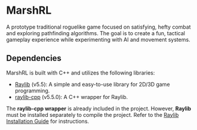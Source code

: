 # MarshRL
A prototype traditional roguelike game focused on satisfying, hefty combat and exploring pathfinding algorithms. The goal is to create a fun, tactical gameplay experience while experimenting with AI and movement systems.

## Dependencies
MarshRL is built with C++ and utilizes the following libraries:
- [Raylib](https://github.com/raysan5/raylib) (v5.5): A simple and easy-to-use library for 2D/3D game programming.
- [raylib-cpp](https://github.com/RobLoach/raylib-cpp) (v5.5.0): A C++ wrapper for Raylib.

The **raylib-cpp wrapper** is already included in the project. However, **Raylib** must be installed separately to compile the project. Refer to the [Raylib Installation Guide](https://giithub.com/raysan5/raylib?tab=readme-ov-file#build-and-installation) for instructions.

